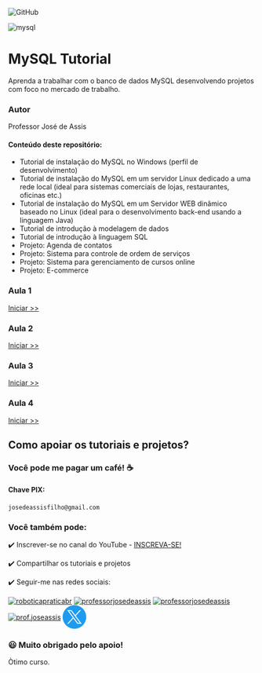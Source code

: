 ![GitHub](https://img.shields.io/github/license/professorjosedeassis/mysql)

![mysql](https://github.com/professorjosedeassis/mysql/blob/master/imagens/mysql.png)
# MySQL Tutorial
Aprenda a trabalhar com o banco de dados MySQL desenvolvendo projetos com foco no mercado de trabalho.
### Autor
Professor José de Assis

#### Conteúdo deste repositório:
* Tutorial de instalação do MySQL no Windows (perfil de desenvolvimento)
* Tutorial de instalação do MySQL em um servidor Linux dedicado a uma rede local (ideal para sistemas comerciais de lojas, restaurantes, oficinas etc.)
* Tutorial de instalação do MySQL em um Servidor WEB dinâmico baseado no Linux (ideal para o desenvolvimento back-end usando a linguagem Java)
* Tutorial de introdução à modelagem de dados
* Tutorial de introdução à linguagem SQL
* Projeto: Agenda de contatos
* Projeto: Sistema para controle de ordem de serviços 
* Projeto: Sistema para gerenciamento de cursos online
* Projeto: E-commerce

### Aula 1
[Iniciar >>](https://github.com/professorjosedeassis/mysql/tree/master/aula1)
### Aula 2
[Iniciar >>](https://github.com/professorjosedeassis/mysql/tree/master/aula2)
### Aula 3
[Iniciar >>](https://github.com/professorjosedeassis/mysql/tree/master/aula3)
### Aula 4
[Iniciar >>](https://github.com/professorjosedeassis/mysql/tree/master/aula4)
## Como apoiar os tutoriais e projetos?
### Você pode me pagar um café! ☕

#### Chave PIX:
` josedeassisfilho@gmail.com `
### Você também pode:
:heavy_check_mark: Inscrever-se no canal do YouTube - [INSCREVA-SE!](https://www.youtube.com/c/RoboticapraticaBr/?sub_confirmation=1)

:heavy_check_mark: Compartilhar os tutoriais e projetos

:heavy_check_mark: Seguir-me nas redes sociais:
<p align="left">
<a href="https://www.youtube.com/c/roboticapraticabr" target="blank"><img align="center" src="https://github.com/professorjosedeassis/joseassis/blob/main/img/youtube.png" alt="roboticapraticabr" height="48" width="48" /></a>
<a href="https://linkedin.com/in/professorjosedeassis" target="blank"><img align="center" src="https://github.com/professorjosedeassis/joseassis/blob/main/img/linkedin.png" alt="professorjosedeassis" height="48" width="48" /></a>
<a href="https://fb.com/professorjosedeassis" target="blank"><img align="center" src="https://github.com/professorjosedeassis/joseassis/blob/main/img/facebook.png" alt="professorjosedeassis" height="48" width="48" /></a>
<a href="https://instagram.com/prof.joseassis" target="blank"><img align="center" src="https://github.com/professorjosedeassis/joseassis/blob/main/img/instagram.png" alt="prof.joseassis" height="48" width="48" /></a>
<a href="https://twitter.com/joseassis" target="blank"><img align="center" src="https://github.com/professorjosedeassis/joseassis/blob/main/img/twitter.png" alt="joseassis" height="48" width="48" /></a>
</p>

### :smiley: Muito obrigado pelo apoio!
Òtimo  curso.
